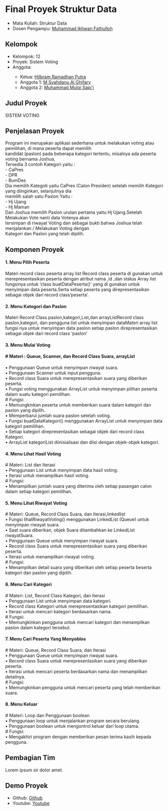 # Final Proyek Struktur Data
<ul>
  <li>Mata Kuliah: Struktur Data</li>
  <li>Dosen Pengampu: <a href="https://github.com/Muhammad-Ikhwan-Fathulloh">Muhammad Ikhwan Fathulloh</a></li>
</ul>

## Kelompok
<ul>
  <li>Kelompok: 12</li>
  <li>Proyek: Sistem Voting</li>
  <li>Anggota:</li>
  <ul>
    <li>Ketua: <a href="https://github.com/HirapuAH">Hilbram Ramadhan Putra</a></li>
    <li>Anggota 1: <a href=""> M Syahdanu Al Ghifary</a></li>
    <li>Anggota 2: <a href=""> Muhammad Mulqi Sapi'i</a></li>
  </ul>
</ul>

## Judul Proyek
<p>SISTEM VOTING</p>

## Penjelasan Proyek
<p>Program ini merupakan aplikasi sederhana untuk melakukan voting atau pemilihan, di mana peserta dapat memilih<br>kandidat (paslon) pada beberapa kategori tertentu, misalnya ada peserta voting bernama Joshua,<br>Tersedia 3 contoh Kategori yaitu :<br>- CaPres<br>- DPR<br>- BumDes<br>Dia memilih Kategoti yaitu CaPres (Calon Presiden) setelah memilih Kategori yang diinginkan, selanjutnya dia<br>memilih salah satu Paslon Yaitu :<br>- Hj Ujang<br>- Hj Maman<br>Dan Joshua memilih Paslon urutan pertama yaitu Hj Ujang.Setelah Melakukan Vote nanti data Votenya akan<br>tersimpan di riwayat Voting dan sebagai bukti bahwa Joshua telah menjalankan / Melakukan Voting dengan<br>Kategori dan Paslon yang telah dipilih.</p>

## Komponen Proyek
<p><h4>1. Menu Pilih Peserta</h4></p>
<p>Materi record class peserta array list Record class peserta di gunakan untuk merepresentasikan peserta dengan atribut nama ,id ,dan status Array list fungsinya untuk ‘class buatDataPeserta()’ yang di gunakan untuk menyimpan data peserta.Serta setiap peserta yang direpresentasikan sebagai objek dari record class’peserta’.
</p>
<p><h4>2. Menu Kategori dan Paslon</h4></p>
<p>Materi Record Class paslon,kategori,List,dan arrayListRecord class paslon,kategori, dan pengguna list untuk menyimpan dataMateri array list fungsi nya untuk menyimpan data paslon setiap paslon direpresentasikan sebagai objek dari record class ‘paslon’
</p>
<p><h4>3. Menu Mulai Voting</h4></p>
<p><h4># Materi : Queue, Scanner, dan Record Class Suara, arrayList</h4></p>
<p>
•	Penggunaan Queue untuk menyimpan riwayat suara.<br>
•	Penggunaan Scanner untuk input pengguna.<br>
•	Record class Suara untuk merepresentasikan suara yang diberikan peserta.<br>
•	Fungsi voting menggunakan ArrayList untuk menyimpan pilihan peserta dalam suatu kategori pemilihan.<br>
# Fungsi:<br>
•	Memungkinkan peserta untuk memberikan suara dalam kategori dan paslon yang dipilih.<br>
•	Memperbarui jumlah suara paslon setelah voting.<br>
•	Fungsi buatDataKategori() menggunakan ArrayList untuk menyimpan data kategori pemilihan.<br>
•	Setiap kategori direpresentasikan sebagai objek dari record class Kategori.<br>
•	ArrayList kategoriList diinisialisasi dan diisi dengan objek-objek kategori.
</p>
<p><h4>4. Menu Lihat Hasil Voting</h4></p>
<p>
#	Materi: List dan Iterasi<br>
•	Penggunaan List untuk menyimpan data hasil voting.<br>
•	Iterasi untuk menampilkan hasil voting.<br>
#	Fungsi:<br>
•	Menampilkan jumlah suara yang diterima oleh setiap pasangan calon dalam setiap kategori pemilihan.
</p>
<p><h4>5. Menu Lihat Riwayat Voting</h4></p>
<p>
#	Materi: Queue, Record Class Suara, dan Iterasi,linkedlist<br>
•	Fungsi lihatRiwayatVoting() menggunakan LinkedList (Queue) untuk menyimpan riwayat suara.<br>
•	Saat suara diberikan, objek Suara ditambahkan ke LinkedList riwayatSuara.<br>
•	Penggunaan Queue untuk menyimpan riwayat suara.<br>
•	Record class Suara untuk merepresentasikan suara yang diberikan peserta.<br>
•	Iterasi untuk menampilkan riwayat voting.<br>
#	Fungsi:<br>
•	Menampilkan detail suara yang diberikan oleh setiap peserta beserta kategori dan paslon yang dipilih.
</p>
<p><h4>6. Menu Cari Kategori</h4></p>
<p>
#	Materi: List, Record Class Kategori, dan Iterasi<br>
•	Penggunaan List untuk menyimpan data kategori.<br>
•	Record class Kategori untuk merepresentasikan kategori pemilihan.<br>
•	Iterasi untuk mencari kategori berdasarkan nama.<br>
#	Fungsi:<br>
•	Memungkinkan pengguna untuk mencari kategori dan menampilkan paslon dalam kategori tersebut.
</p>
<p><h4>7. Menu Cari Peserta Yang Menyoblos</h4></p>
<p>
#	Materi: Queue, Record Class Suara, dan Iterasi<br>
•	Penggunaan Queue untuk menyimpan riwayat suara.<br>
•	Record class Suara untuk merepresentasikan suara yang diberikan peserta.<br>
•	Iterasi untuk mencari peserta berdasarkan nama dan menampilkan detailnya.<br>
#	Fungsi:<br>
•	Memungkinkan pengguna untuk mencari peserta yang telah memberikan suara.
</p>
<p><h4>8. Menu Keluar</h4></p>
<p>
#	Materi: Loop dan Penggunaan boolean<br>
•	Penggunaan loop untuk menjalankan program secara berulang.<br>
•	Penggunaan boolean untuk mengontrol keluar dari loop utama.<br>
#	Fungsi:<br>
•	Mengakhiri program dengan memberikan pesan terima kasih kepada pengguna.
</p>

## Pembagian Tim
<p>Lorem ipsum sir dolor amet.</p>

## Demo Proyek
<ul>
  <li>Github: <a href="https://github.com/HirapuAH/STTB_kel12_223PA/blob/main/votings/src/main/java/votings/Votings.java">Github</a></li>
  <li>Youtube: <a href="https://youtu.be/0DU_meaq368?si=HuBg_e0cf_aygzj9">Youtube</a></li>
</ul>
